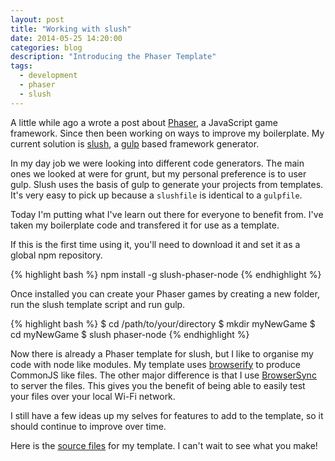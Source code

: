 ```yaml
---
layout: post
title: "Working with slush"
date: 2014-05-25 14:20:00
categories: blog
description: "Introducing the Phaser Template"
tags:
  - development
  - phaser
  - slush
---
```


A little while ago a wrote a post about [Phaser][phaser], a JavaScript game framework. Since then been working on ways to improve my boilerplate. My current solution is [slush][slush], a [gulp][gulp] based framework generator.

In my day job we were looking into different code generators. The main ones we looked at were for grunt, but my personal preference is to user gulp. Slush uses the basis of gulp to generate your projects from templates. It's very easy to pick up because a `slushfile` is identical to a `gulpfile`.

Today I'm putting what I've learn out there for everyone to benefit from. I've taken my boilerplate code and transfered it for use as a template.

If this is the first time using it, you'll need to download it and set it as a global npm repository.

{% highlight bash %}
npm install -g slush-phaser-node
{% endhighlight %}

Once installed you can create your Phaser games by creating a new folder, run the slush template script and run gulp.

{% highlight bash %}
$ cd /path/to/your/directory
$ mkdir myNewGame
$ cd myNewGame
$ slush phaser-node
{% endhighlight %}

Now there is already a Phaser template for slush, but I like to organise my code with node like modules. My template uses [browserify][browserify] to produce CommonJS like files. The other major difference is that I use [BrowserSync][browsersync] to server the files. This gives you the benefit of being able to easily test your files over your local Wi-Fi network.

I still have a few ideas up my selves for features to add to the template, so it should continue to improve over time.

Here is the [source files][template] for my template. I can't wait to see what you make!

[phaser]:       http://phaser.io/
[slush]:        https://github.com/slushjs/slush
[gulp]:         http://gulpjs.com/
[template]:     https://github.com/Eruant/slush-phaser-node
[browserify]:   http://browserify.org/
[browsersync]:  http://www.browsersync.io/

